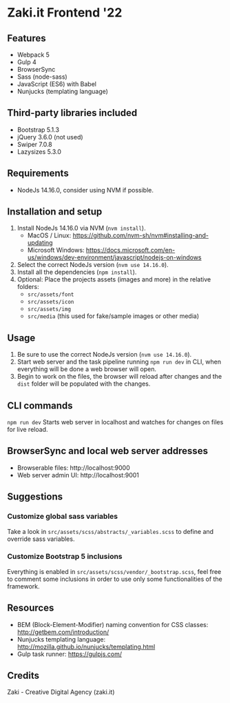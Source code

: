 # Zaki.it Frontend '22

## Features

- Webpack 5
- Gulp 4
- BrowserSync
- Sass (node-sass)
- JavaScript (ES6) with Babel
- Nunjucks (templating language)

## Third-party libraries included

- Bootstrap 5.1.3
- jQuery 3.6.0 (not used)
- Swiper 7.0.8
- Lazysizes 5.3.0

## Requirements

- NodeJs 14.16.0, consider using NVM if possible.

## Installation and setup

1. Install NodeJs 14.16.0 via NVM (`nvm install`).
   - MacOS / Linux: https://github.com/nvm-sh/nvm#installing-and-updating
   - Microsoft Windows:
     https://docs.microsoft.com/en-us/windows/dev-environment/javascript/nodejs-on-windows
2. Select the correct NodeJs version (`nvm use 14.16.0`).
3. Install all the dependencies (`npm install`).
4. Optional: Place the projects assets (images and more) in the relative folders:
   - `src/assets/font`
   - `src/assets/icon`
   - `src/assets/img`
   - `src/media` (this used for fake/sample images or other media)

## Usage

1. Be sure to use the correct NodeJs version (`nvm use 14.16.0`).
2. Start web server and the task pipeline running `npm run dev` in CLI, when everything will be done a web browser will open.
3. Begin to work on the files, the browser will reload after changes and the `dist` folder will be populated with the changes.

## CLI commands

`npm run dev` Starts web server in localhost and watches for changes on files for live reload.

## BrowserSync and local web server addresses

- Browserable files: http://localhost:9000
- Web server admin UI: http://localhost:9001

## Suggestions

### Customize global sass variables

Take a look in `src/assets/scss/abstracts/_variables.scss` to define and override sass variables.

### Customize Bootstrap 5 inclusions

Everything is enabled in `src/assets/scss/vendor/_bootstrap.scss`, feel free to comment some inclusions in order to use only some functionalities of the framework.

## Resources

- BEM (Block-Element-Modifier) naming convention for CSS classes: http://getbem.com/introduction/
- Nunjucks templating language: http://mozilla.github.io/nunjucks/templating.html
- Gulp task runner: https://gulpjs.com/

## Credits

Zaki - Creative Digital Agency (zaki.it)
